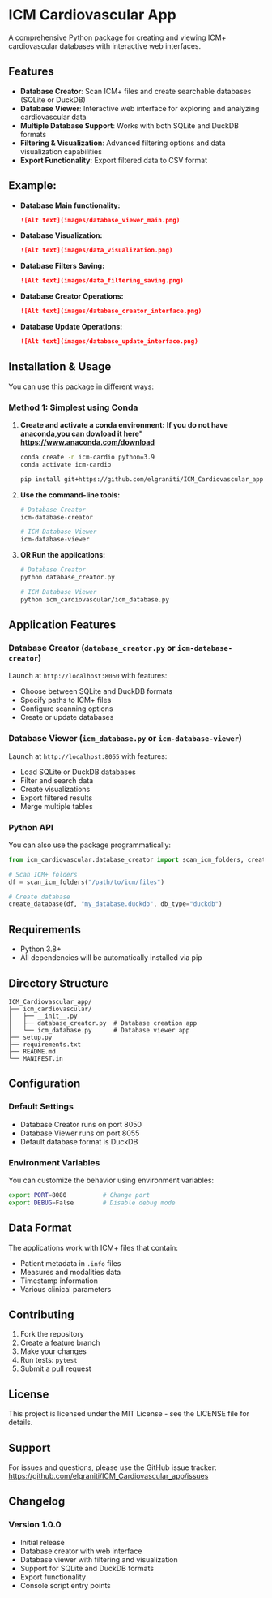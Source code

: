 # ICM Cardiovascular App

A comprehensive Python package for creating and viewing ICM+ cardiovascular databases with interactive web interfaces.

## Features

- **Database Creator**: Scan ICM+ files and create searchable databases (SQLite or DuckDB)
- **Database Viewer**: Interactive web interface for exploring and analyzing cardiovascular data
- **Multiple Database Support**: Works with both SQLite and DuckDB formats
- **Filtering & Visualization**: Advanced filtering options and data visualization capabilities
- **Export Functionality**: Export filtered data to CSV format

## Example:
- **Database Main functionality:**
   ```markdown
   ![Alt text](images/database_viewer_main.png)
   ```
- **Database Visualization:**
   ```markdown
   ![Alt text](images/data_visualization.png)
   ```
- **Database Filters Saving:**
   ```markdown
   ![Alt text](images/data_filtering_saving.png)
   ```
- **Database Creator Operations:**
   ```markdown
   ![Alt text](images/database_creator_interface.png)
   ```
- **Database Update Operations:**
   ```markdown
   ![Alt text](images/database_update_interface.png)
   ```


## Installation & Usage

You can use this package in different ways:

### Method 1: Simplest using Conda

1. **Create and activate a conda environment:**
   **If you do not have anaconda,you can dowload it here" https://www.anaconda.com/download**

   ```bash
   conda create -n icm-cardio python=3.9
   conda activate icm-cardio

   pip install git+https://github.com/elgraniti/ICM_Cardiovascular_app.git
   ```
2. **Use the command-line tools:**
   ```bash
   # Database Creator
   icm-database-creator
   
   # ICM Database Viewer
   icm-database-viewer
   ```

3. **OR Run the applications:**
   ```bash
   # Database Creator
   python database_creator.py
   
   # ICM Database Viewer
   python icm_cardiovascular/icm_database.py
   ```

## Application Features

### Database Creator (`database_creator.py` or `icm-database-creator`)

Launch at `http://localhost:8050` with features:
- Choose between SQLite and DuckDB formats
- Specify paths to ICM+ files
- Configure scanning options
- Create or update databases

### Database Viewer (`icm_database.py` or `icm-database-viewer`)

Launch at `http://localhost:8055` with features:
- Load SQLite or DuckDB databases
- Filter and search data
- Create visualizations
- Export filtered results
- Merge multiple tables

### Python API

You can also use the package programmatically:

```python
from icm_cardiovascular.database_creator import scan_icm_folders, create_database

# Scan ICM+ folders
df = scan_icm_folders("/path/to/icm/files")

# Create database
create_database(df, "my_database.duckdb", db_type="duckdb")
```

## Requirements

- Python 3.8+
- All dependencies will be automatically installed via pip

## Directory Structure

```
ICM_Cardiovascular_app/
├── icm_cardiovascular/
│   ├── __init__.py
│   ├── database_creator.py  # Database creation app
│   └── icm_database.py      # Database viewer app
├── setup.py
├── requirements.txt
├── README.md
└── MANIFEST.in
```

## Configuration

### Default Settings

- Database Creator runs on port 8050
- Database Viewer runs on port 8055
- Default database format is DuckDB

### Environment Variables

You can customize the behavior using environment variables:

```bash
export PORT=8080          # Change port
export DEBUG=False        # Disable debug mode
```

## Data Format

The applications work with ICM+ files that contain:
- Patient metadata in `.info` files
- Measures and modalities data
- Timestamp information
- Various clinical parameters

## Contributing

1. Fork the repository
2. Create a feature branch
3. Make your changes
4. Run tests: `pytest`
5. Submit a pull request

## License

This project is licensed under the MIT License - see the LICENSE file for details.

## Support

For issues and questions, please use the GitHub issue tracker:
https://github.com/elgraniti/ICM_Cardiovascular_app/issues

## Changelog

### Version 1.0.0
- Initial release
- Database creator with web interface
- Database viewer with filtering and visualization
- Support for SQLite and DuckDB formats
- Export functionality
- Console script entry points
